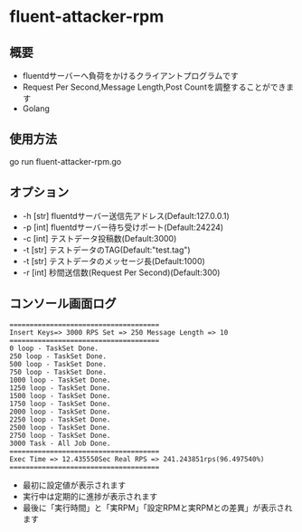 # fluent-attacker-rpm

## 概要

* fluentdサーバーへ負荷をかけるクライアントプログラムです
* Request Per Second,Message Length,Post Countを調整することができます
* Golang

## 使用方法

go run fluent-attacker-rpm.go

## オプション

* -h [str] fluentdサーバー送信先アドレス(Default:127.0.0.1)
* -p [int] fluentdサーバー待ち受けポート(Default:24224)
* -c [int] テストデータ投稿数(Default:3000)
* -t [str] テストデータのTAG(Default:"test.tag")
* -t [str] テストデータのメッセージ長(Default:1000)
* -r [int] 秒間送信数(Request Per Second)(Default:300)


## コンソール画面ログ

```
=====================================
Insert Keys=> 3000 RPS Set => 250 Message Length => 10
=====================================
0 loop - TaskSet Done.
250 loop - TaskSet Done.
500 loop - TaskSet Done.
750 loop - TaskSet Done.
1000 loop - TaskSet Done.
1250 loop - TaskSet Done.
1500 loop - TaskSet Done.
1750 loop - TaskSet Done.
2000 loop - TaskSet Done.
2250 loop - TaskSet Done.
2500 loop - TaskSet Done.
2750 loop - TaskSet Done.
3000 Task - All Job Done.
=====================================
Exec Time => 12.435550Sec Real RPS => 241.243851rps(96.497540%)
=====================================
```

* 最初に設定値が表示されます
* 実行中は定期的に進捗が表示されます
* 最後に「実行時間」と「実RPM」「設定RPMと実RPMとの差異」が表示されます
